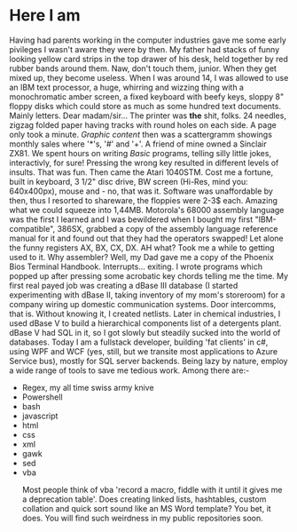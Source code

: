 # Here I am
Having had parents working in the computer industries gave me some early pivileges I wasn't aware they were by then. My father had stacks of funny looking yellow card strips in the top drawer of his desk, held together by red rubber bands around them.
Naw, don't touch them, junior. When they get mixed up, they become useless. When I was around 14, I was allowed to use an IBM text processor, a huge, whirring and wizzing thing with a monochromatic amber screen, a fixed keyboard with beefy keys, sloppy 8" floppy disks which could store as much as some hundred text documents. Mainly letters. Dear madam/sir... 
The printer was __the__ shit, folks. 24 needles, zigzag folded paper having tracks with round holes on each side. A page only took a minute. _Graphic content_ then was a scattergramm showings monthly sales where '*'s, '#' and '+'. A friend of mine owned a Sinclair ZX81. We spent hours on writing *Basic* programs, telling silly little jokes, interactivly, for sure! Pressing the wrong key resulted in different levels of insults. That was fun. Then came the Atari 1040STM. Cost me a fortune, built in keyboard, 3 1/2" disc drive, BW screen (Hi-Res, mind you: 640x400px), mouse and - no, that was it. Software was unaffordable by then, thus I resorted to shareware, the floppies were 2-3$ each. Amazing what we could squeeze into 1,44MB. Motorola's 68000 assembly language was the first I learned  and I was bewildered when I bought my first "IBM-compatible", 386SX, grabbed a copy of the assembly language reference manual for it and found out that they had the operators swapped! Let alone the funny registers AX, BX, CX, DX. AH what? Took me a while to getting used to it. Why assembler? Well, my Dad gave me a copy of the Phoenix Bios Terminal Handbook. Interrupts... exiting. I wrote programs which popped up after pressing some acrobatic key chords telling me the time.
My first real payed job was creating a dBase III database (I started experimenting with dBase II, taking inventory of my mom's storeroom) for a company wiring up domestic communication systems. Door intercomms, that is. Without knowing it, I created netlists. Later in chemical industries, I used dBase V to build a hierarchical components list of a detergents plant. dBase V had SQL in it, so I got slowly but steadily sucked into the world of databases.
Today I am a fullstack developer, building 'fat clients' in c#, using WPF and WCF (yes, still, but we transite most applications to Azure Service bus), mostly for SQL server backends.
Being lazy by nature, employ a wide range of tools to save me tedious work. Among there are:-
<ul>
  <li>Regex, my all time swiss army knive</li>
  <li>Powershell</li>
  <li>bash</li>
  <li>javascript</li>
  <li>html</li>
  <li>css</li>
  <li>xml</li>
  <li>gawk</li>
  <li>sed</li>
  <li>vba<p>
    Most people think of vba 'record a macro, fiddle with it until it gives me a deprecation table'.
    Does creating linked lists, hashtables, custom collation and quick sort sound like an MS Word template?
    You bet, it does. You will find such weirdness in my public repositories soon.
  </p></li>
  </ul>

<!---
michaelfriedl/michaelfriedl is a ✨ special ✨ repository because its `README.md` (this file) appears on your GitHub profile.
You can click the Preview link to take a look at your changes. https://github.com/michaelfriedl/michaelfriedl/tree/main
--->


